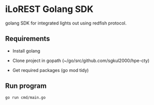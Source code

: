 # iLoREST Golang SDK
golang SDK for integrated lights out using redfish protocol.


## Requirements

 - Install golang

 - Clone project in gopath (~/go/src/github.com/sgkul2000/hpe-cty)

 - Get required packages (go mod tidy)

## Run program
  `go run cmd/main.go`

